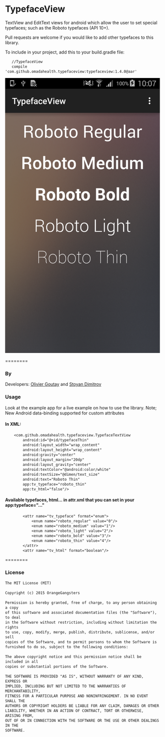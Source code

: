TypefaceView
================

TextView and EditText views for android which allow the user to set special typefaces; such as the Roboto typefaces (API 10+). 

Pull requests are welcome if you would like to add other typefaces to this library.

To include in your project, add this to your build.gradle file:

```
   //TypefaceView
   compile 'com.github.omadahealth.typefaceview:typefaceview:1.4.0@aar'
```
![Image](app/src/main/res/raw/github_img.png)

========
### By
Developers:
        [Olivier Goutay](https://github.com/olivierg13) and [Stoyan Dimitrov](https://github.com/StoyanD)

### Usage

Look at the example app for a live example on how to use the library.
Note; New Android data-binding supported for custom attributes

#### In XML:

```
    <com.github.omadahealth.typefaceview.TypefaceTextView
        android:id="@+id/typefaceThin"
        android:layout_width="wrap_content"
        android:layout_height="wrap_content"
        android:gravity="center"
        android:layout_margin="20dp"
        android:layout_gravity="center"
        android:textColor="@android:color/white"
        android:textSize="@dimen/text_size"
        android:text="Roboto Thin"
        app:tv_typeface="roboto_thin"
        app:tv_html="false"/>
```

#### Available typefaces, html... in attr.xml that you can set in your app:typeface="..."

```
        <attr name="tv_typeface" format="enum">
            <enum name="roboto_regular" value="0"/>
            <enum name="roboto_medium" value="1"/>
            <enum name="roboto_light" value="2"/>
            <enum name="roboto_bold" value="3"/>
            <enum name="roboto_thin" value="4"/>
        </attr>
        <attr name="tv_html" format="boolean"/>
```
========

### License

```
The MIT License (MIT)

Copyright (c) 2015 OrangeGangsters

Permission is hereby granted, free of charge, to any person obtaining a copy
of this software and associated documentation files (the "Software"), to deal
in the Software without restriction, including without limitation the rights
to use, copy, modify, merge, publish, distribute, sublicense, and/or sell
copies of the Software, and to permit persons to whom the Software is
furnished to do so, subject to the following conditions:

The above copyright notice and this permission notice shall be included in all
copies or substantial portions of the Software.

THE SOFTWARE IS PROVIDED "AS IS", WITHOUT WARRANTY OF ANY KIND, EXPRESS OR
IMPLIED, INCLUDING BUT NOT LIMITED TO THE WARRANTIES OF MERCHANTABILITY,
FITNESS FOR A PARTICULAR PURPOSE AND NONINFRINGEMENT. IN NO EVENT SHALL THE
AUTHORS OR COPYRIGHT HOLDERS BE LIABLE FOR ANY CLAIM, DAMAGES OR OTHER
LIABILITY, WHETHER IN AN ACTION OF CONTRACT, TORT OR OTHERWISE, ARISING FROM,
OUT OF OR IN CONNECTION WITH THE SOFTWARE OR THE USE OR OTHER DEALINGS IN THE
SOFTWARE.
```

